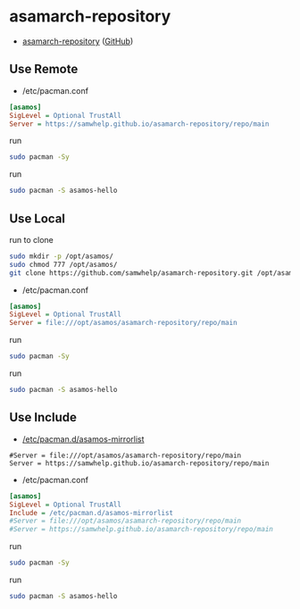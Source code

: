 # asamarch-repository

* [asamarch-repository](https://samwhelp.github.io/asamarch-repository/) ([GitHub](https://github.com/samwhelp/asamarch-repository))


## Use Remote

* /etc/pacman.conf

``` ini
[asamos]
SigLevel = Optional TrustAll
Server = https://samwhelp.github.io/asamarch-repository/repo/main
```

run

``` sh
sudo pacman -Sy
```

run

``` sh
sudo pacman -S asamos-hello
```


## Use Local

run to clone

``` sh
sudo mkdir -p /opt/asamos/
sudo chmod 777 /opt/asamos/
git clone https://github.com/samwhelp/asamarch-repository.git /opt/asamos/asamarch-repository
```


* /etc/pacman.conf

``` ini
[asamos]
SigLevel = Optional TrustAll
Server = file:///opt/asamos/asamarch-repository/repo/main
```


run

``` sh
sudo pacman -Sy
```

run

``` sh
sudo pacman -S asamos-hello
```


## Use Include

* [/etc/pacman.d/asamos-mirrorlist](https://github.com/samwhelp/asamarch-packaging/blob/main/pack/base/asamos-mirrorlist/asset/etc/pacman.d/asamos-mirrorlist)

```
#Server = file:///opt/asamos/asamarch-repository/repo/main
Server = https://samwhelp.github.io/asamarch-repository/repo/main
```

* /etc/pacman.conf

``` ini
[asamos]
SigLevel = Optional TrustAll
Include = /etc/pacman.d/asamos-mirrorlist
#Server = file:///opt/asamos/asamarch-repository/repo/main
#Server = https://samwhelp.github.io/asamarch-repository/repo/main
```

run

``` sh
sudo pacman -Sy
```

run

``` sh
sudo pacman -S asamos-hello
```
